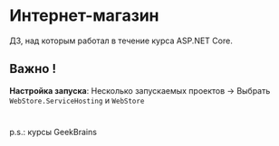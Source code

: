 # Интернет-магазин
 ДЗ, над которым работал в течение курса ASP.NET Core.
 
 ## Важно !
 **Настройка запуска**: Несколько запускаемых проектов -> Выбрать `WebStore.ServiceHosting` и `WebStore`
 
 # 
 
 p.s.: курсы GeekBrains
